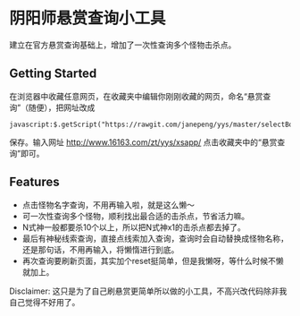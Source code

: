 # 阴阳师悬赏查询小工具

建立在官方悬赏查询基础上，增加了一次性查询多个怪物击杀点。

## Getting Started

在浏览器中收藏任意网页，在收藏夹中编辑你刚刚收藏的网页，命名“悬赏查询”（随便），把网址改成
```
javascript:$.getScript("https://rawgit.com/janepeng/yys/master/selectBoss.js");
```
保存。输入网址 http://www.16163.com/zt/yys/xsapp/ 点击收藏夹中的“悬赏查询”即可。

## Features

- 点击怪物名字查询，不用再输入啦，就是这么懒～
- 可一次性查询多个怪物，顺利找出最合适的击杀点，节省活力嘛。
- N式神一般都要杀10个以上，所以把N式神x1的击杀点都去掉了。
- 最后有神秘线索查询，直接点线索加入查询，查询时会自动替换成怪物名称，还是那句话，不用再输入，将懒惰进行到底。
- 再次查询要刷新页面，其实加个reset挺简单，但是我懒呀，等什么时候不懒就加上。

Disclaimer: 这只是为了自己刷悬赏更简单所以做的小工具，不高兴改代码除非我自己觉得不好用了。
